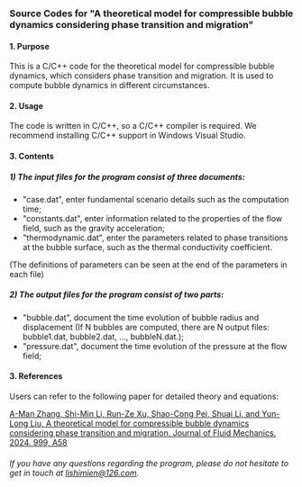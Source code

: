 ### Source Codes for "A theoretical model for compressible bubble dynamics considering phase transition and migration"


#### 1. Purpose
This is a C/C++ code for the theoretical model for compressible bubble dynamics, which considers phase transition and migration. It is used to compute bubble dynamics in different circumstances. 


#### 2. Usage
The code is written in C/C++, so a C/C++ compiler is required. We recommend installing C/C++ support in Windows Visual Studio. 

#### 3. Contents

##### 1) The input files for the program consist of three documents: 

- "case.dat", enter fundamental scenario details such as the computation time; 
- "constants.dat", enter information related to the properties of the flow field, such as the gravity acceleration; 
- "thermodynamic.dat", enter the parameters related to phase transitions at the bubble surface, such as the thermal conductivity coefficient.

(The definitions of parameters can be seen at the end of the parameters in each file)


##### 2) The output files for the program consist of two parts:

- "bubble.dat", document the time evolution of bubble radius and displacement (If N bubbles are computed, there are N output files: bubble1.dat, bubble2.dat, ..., bubbleN.dat.); 
- "pressure.dat", document the time evolution of the pressure at the flow field; 




#### 3. References
Users can refer to the following paper for detailed theory and equations:

[A-Man Zhang,  Shi-Min Li,  Run-Ze Xu, Shao-Cong Pei, Shuai Li, and  Yun-Long Liu, A theoretical model for compressible bubble dynamics considering phase transition and migration. Journal of Fluid Mechanics. 2024. 999, A58](https://doi.org/10.1017/jfm.2024.954)

###### If you have any questions regarding the program, please do not hesitate to get in touch at lishimien@126.com.



